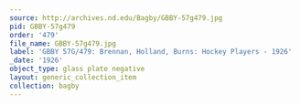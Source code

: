 ```yaml
---
source: http://archives.nd.edu/Bagby/GBBY-57g479.jpg
pid: GBBY-57g479
order: '479'
file_name: GBBY-57g479.jpg
label: 'GBBY 57G/479: Brennan, Holland, Burns: Hockey Players - 1926'
_date: '1926'
object_type: glass plate negative
layout: generic_collection_item
collection: bagby
---
```

